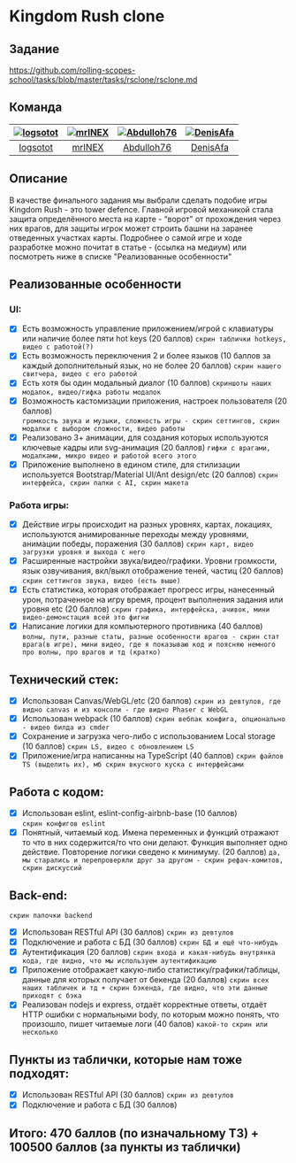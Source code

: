 # Kingdom Rush clone

## Задание
https://github.com/rolling-scopes-school/tasks/blob/master/tasks/rsclone/rsclone.md

## Команда
[<img alt="Iogsotot" src="https://avatars.githubusercontent.com/u/50149163?v=4&s=117 width=117">](https://github.com/Iogsotot) |[<img alt="mrINEX" src="https://avatars.githubusercontent.com/u/35580404?v=4&s=117 width=117">](https://github.com/mrINEX) |[<img alt="Abdulloh76" src="https://avatars.githubusercontent.com/u/59783836?v=4&s=117 width=117">](https://github.com/Abdulloh76) |[<img alt="DenisAfa" src="https://avatars.githubusercontent.com/u/64201928?v=4&s=117 width=117">](https://github.com/DenisAfa) |
:---:|:---:|:---:|:---:|
[Iogsotot](https://github.com/Iogsotot)|[mrINEX](https://github.com/mrINEX)|[Abdulloh76](https://github.com/Abdulloh76)|[DenisAfa](https://github.com/DenisAfa)|

## Описание
В качестве финального задания мы выбрали сделать подобие игры Kingdom Rush - это tower defence. Главной игровой механикой стала защита определённого места на карте - “ворот” от прохождения через них врагов, для защиты игрок может строить башни на заранее отведенных участках карты. Подробнее о самой игре и ходе разработке можно почитат в статье - (ссылка на медиум) или посмотреть ниже в списке "Реализованные особенности"

## Реализованные особенности

### UI:
- [x] Есть возможность управление приложением/игрой с клавиатуры или наличие более пяти hot keys (20 баллов) 
`скрин таблички hotkeys, видео с работой(?)`
- [x] Есть возможность переключения 2 и более языков (10 баллов за каждый дополнительный язык, но не более 20 баллов) 
`скрин нашего свитчера, видео с его работой`
- [x] Есть хотя бы один модальный диалог (10 баллов) 
`скриншоты наших модалок, видео/гифка работы модалок` 
- [x] Возможность кастомизации приложения, настроек пользователя (20 баллов)  
`громкость звука и музыки, сложность игры - скрин сеттингов, скрин модалки с выбором сложности, видео работы`
- [x] Реализовано 3+ анимации, для создания которых используются ключевые кадры или svg-анимация (20 баллов)
`гифки с врагами, модалками, микро видео и работой всего этого`
- [x] Приложение выполнено в едином стиле, для стилизации используется Bootstrap/Material UI/Ant design/etc (20 баллов) 
`скрин интерфейса, скрин папки с AI, скрин макета`

### Работа игры:
- [x] Действие игры происходит на разных уровнях, картах, локациях, используются анимированные переходы между уровнями, анимации победы, поражения (30 баллов) 
`скрин карт, видео загрузки уровня и выхода с него`
- [x] Расширенные настройки звука/видео/графики. Уровни громкости, язык озвучивания, вкл/выкл отображение теней, частиц (20 баллов)
`скрин сеттингов звука, видео (есть выше)`
- [x] Есть статистика, которая отображает прогресс игры, нанесенный урон, потраченное на игру время, процент выполнения задания или уровня etc (20 баллов) 
`скрин графика, интерфейска, ачивок, мини видео-демонстация всей это фигни`
- [x] Написание логики для компьютерного противника (40 баллов) 
`волны, пути, разные статы, разные особенности врагов - скрин стат врага(в игре), мини видео, где я показываю код и поясняю немного про волны, про врагов и тд (кратко)`

## Технический стек:
- [x] Использован Canvas/WebGL/etc (20 баллов)
`скрин из девтулов, где видно canvas и из консоли - где видно Phaser с WebGL`
- [x] Использован webpack (10 баллов)
`скрин вебпак конфига, опционально - видео билда из cmder`
- [x] Сохранение и загрузка чего-либо с использованием Local storage (10 баллов) 
`скрин LS, видео с обновлением LS`
- [x] Приложение/игра написанны на TypeScript (40 баллов) 
`скрин файлов TS (выделить их), мб скрин вкусного куска с интерфейсами`

## Работа с кодом:
- [x] Использован eslint, eslint-config-airbnb-base (10 баллов)  
`скрин конфигов eslint`
- [x] Понятный, читаемый код. Имена переменных и функций отражают то что в них содержится/то что они делают. Функция выполняет одно действие. Повторение логики сведено к минимуму. (20 баллов) 
`да, мы старались и перепроверяли друг за другом - скрин рефач-комитов, скрин дискуссий`
## Back-end:
`скрин папочки backend`
- [x] Использован RESTful API (30 баллов)
`скрин из девтулов`
- [x] Подключение и работа с БД (30 баллов)
`скрин БД и ещё что-нибудь`
- [x] Аутентификация (20 баллов)
`скрин входа и какая-нибудь внутрянка кода, где видно, что мы используем аутентификацию`
- [x] Приложение отображает какую-либо статистику/графики/таблицы, данные для которых получает от бекенда (20 баллов)
`скрин всех наших табличек и тд + скрин бэкенда, где видно, что эти данные приходят с бэка`
- [x] Реализован nodejs и express, отдаёт корректные ответы, отдаёт HTTP ошибки с нормальными body, по которым можно понять, что произошло, пишет читаемые логи (40 балов)
`какой-то скрин или несколько`

## Пункты из таблички, которые нам тоже подходят:
- [x] Использован RESTful API (30 баллов)
`скрин из девтулов`
- [x] Подключение и работа с БД (30 баллов)
## Итого: 470 баллов (по изначальному ТЗ) + 100500 баллов (за пункты из таблички)